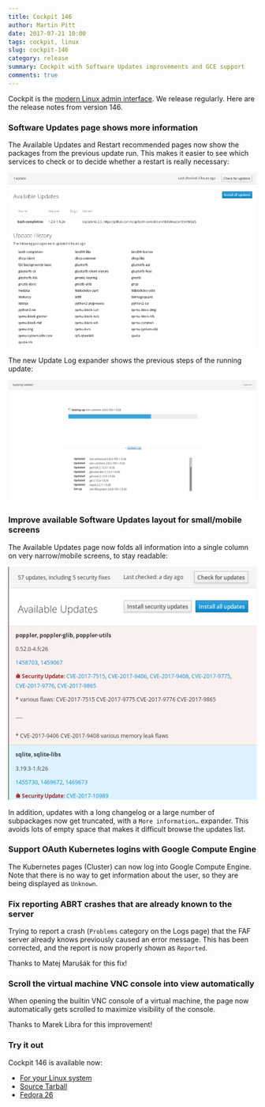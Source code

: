 ```yaml
---
title: Cockpit 146
author: Martin Pitt
date: 2017-07-21 10:00
tags: cockpit, linux
slug: cockpit-146
category: release
summary: Cockpit with Software Updates improvements and GCE support
comments: true
---
```


Cockpit is the [modern Linux admin interface](http://cockpit-project.org/). We release regularly.
Here are the release notes from version 146.

### Software Updates page shows more information

The Available Updates and Restart recommended pages now show the packages
from the previous update run. This makes it easier to see which services to
check or to decide whether a restart is really necessary:

![Update History](images/updates-history.png)

The new Update Log expander shows the previous steps of the running update:

![Update Log](images/updates-live-log.png)

### Improve available Software Updates layout for small/mobile screens

The Available Updates page now folds all information into a single column on
very narrow/mobile screens, to stay readable:

![Narrow Updates Page](images/updates-narrow.png)

In addition, updates with a long changelog or a large number of subpackages now
get truncated, with a `More information…` expander. This avoids lots of empty
space that makes it difficult browse the updates list.

### Support OAuth Kubernetes logins with Google Compute Engine

The Kubernetes pages (Cluster) can now log into Google Compute Engine. Note
that there is no way to get information about the user, so they are being
displayed as `Unknown`.

### Fix reporting ABRT crashes that are already known to the server

Trying to report a crash (`Problems` category on the Logs page) that the FAF
server already knows previously caused an error message. This has been
corrected, and the report is now properly shown as `Reported`.

Thanks to Matej Marušák for this fix!

### Scroll the virtual machine VNC console into view automatically

When opening the builtin VNC console of a virtual machine, the page now
automatically gets scrolled to maximize visibility of the console.

Thanks to Marek Libra for this improvement!

### Try it out

Cockpit 146 is available now:

 * [For your Linux system](http://cockpit-project.org/running.html)
 * [Source Tarball](https://github.com/cockpit-project/cockpit/releases/tag/146)
 * [Fedora 26](https://bodhi.fedoraproject.org/updates/cockpit-146-1.fc26)
